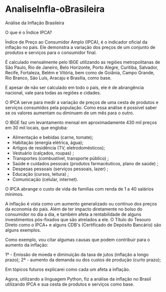 # AnaliseInfla-oBrasileira
Análise da Inflação Brasileira

O que é o Índice IPCA?

Índice de Preço ao Consumidor Amplo (IPCA), é o indicador oficial da inflação no país. Ele demonstra a variação dos preços de um conjunto de produtos e serviços para o consumidor final.

É calculado mensalmente pelo IBGE utilizando as regiões metropolitanas de São Paulo, Rio de Janeiro, Belo Horizonte, Porto Alegre, Curitiba, Salvador, Recife, Fortaleza, Belém e Vitória, bem como de Goiânia, Campo Grande, Rio Branco, São Luís, Aracaju e Brasília, como base. 

E apesar de não ser calculado em todo o país, ele é de abrangência nacional, vale para todas as regiões e cidades.

O IPCA serve para medir a variação de preços de uma cesta de produtos e serviços consumidos pela população. Como essa análise é possível saber se os valores aumentam ou diminuem de um mês para o outro.

O IBGE faz um levantamento mensal em aproximadamente 430 mil preços em 30 mil locais, que engloba:

- Alimentação e bebidas (carne, tomate);
- Habitação (energia elétrica, água);
- Artigos de residência (TV, eletrodomésticos);
- Vestuário (calçados, roupas) ;
- Transportes (combustível, transporte público) ;
- Saúde e cuidados pessoais (produtos farmacêuticos, plano de saúde) ;
- Despesas pessoais (serviços pessoais, lazer) ;
- Educação (cursos, leitura) ;
- Comunicação (celular, internet).

O IPCA abrange o custo de vida de famílias com renda de 1 a 40 salários mínimos.

A inflação é vista como um aumento generalizado ou contínuo dos preços da economia do país. Além de ter impacto diretamente no bolso do consumidor no dia a dia, e também afeta a rentabilidade de alguns investimentos pós-fixados que são atrelados a ele. O Título do Tesouro Direto como o IPCA+ e alguns CDB's (Certificado de Depósito Bancário) são alguns exemplos.

Como exemplo, vou citar algumas causas que podem contribuir para o aumento da inflação:

1º - Emissão de moeda e diminuição da taxa de jutos (inflação a longo prazo);
2º - aumento da demanda ou dos custos de produção (curto prazo);

Em tópicos futuros explicarei como cada um afeta a inflação.

Agora, utilizando a linguagem Python, fiz a análise da inflação no Brasil utilizando IPCA e sua cesta de produtos e serviços como base.
